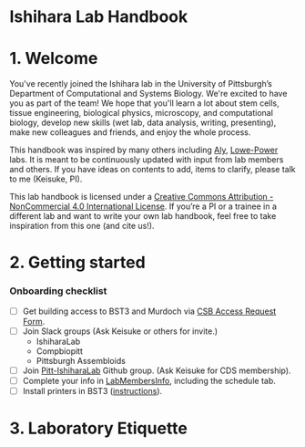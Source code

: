 # Ishihara Lab Handbook

<!-- Table of Contents will be auto-generated here -->

# 1. Welcome
You've recently joined the Ishihara lab in the University of Pittsburgh’s Department of Computational and Systems Biology.
We're excited to have you as part of the team!
We hope that you'll learn a lot about stem cells, tissue engineering, biological physics, microscopy, and computational biology, develop new skills (wet lab, data analysis, writing, presenting), make new colleagues and friends, and enjoy the whole process.

This handbook was inspired by many others including [Aly](https://github.com/alylab/labmanual),  [Lowe-Power](https://github.com/lowepowerlab/lab_handbook) labs. It is meant to be continuously updated with input from lab members and others. If you have ideas on contents to add, items to clarify, please talk to me (Keisuke, PI).

This lab handbook is licensed under a [Creative Commons Attribution - NonCommercial 4.0 International License](https://creativecommons.org/licenses/by-nc/4.0/). If you’re a PI or a trainee in a different lab and want to write your own lab handbook, feel free to take inspiration from this one (and cite us!).

# 2. Getting started

### Onboarding checklist


- [ ] Get building access to BST3 and Murdoch via [CSB Access Request Form](https://forms.office.com/pages/responsepage.aspx?id=ifT5nqDg606HzDpSYRL9DX0A_WxZc7xAiilyOn5VZDlUMFlVOUNMOUkzVzVFMEJXRkVLQzM2SkEyTCQlQCN0PWcu). 
- [ ] Join Slack groups (Ask Keisuke or others for invite.)
	- IshiharaLab
	- Compbiopitt
	- Pittsburgh Assembloids 
- [ ] Join [Pitt-IshiharaLab](https://github.com/Pitt-IshiharaLab) Github group. (Ask Keisuke for CDS membership).
- [ ] Complete your info in [LabMembersInfo](https://docs.google.com/spreadsheets/d/1gm7NiiYUaOu9xGvc94AHQDnNEBrtlLbd7ZU5bwCZrD8/edit?usp=sharing), including the schedule tab.
- [ ] Install printers in BST3 ([instructions](https://sites.pitt.edu/~gengkon/)). 

# 3. Laboratory Etiquette

